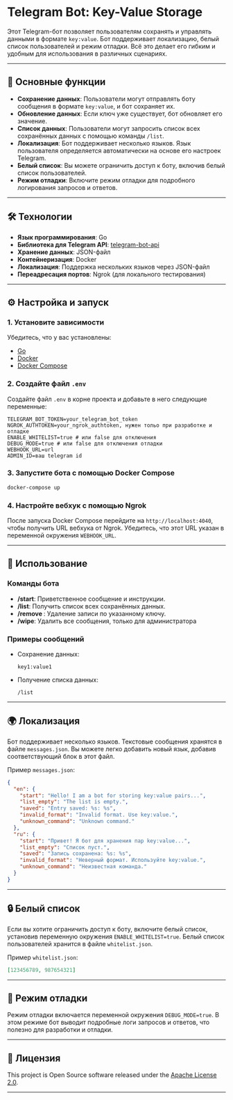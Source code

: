 # Telegram Bot: Key-Value Storage

Этот Telegram-бот позволяет пользователям сохранять и управлять данными в формате `key:value`. Бот поддерживает локализацию, белый список пользователей и режим отладки. Всё это делает его гибким и удобным для использования в различных сценариях.

---

## 🚀 Основные функции

- **Сохранение данных**: Пользователи могут отправлять боту сообщения в формате `key:value`, и бот сохраняет их.
- **Обновление данных**: Если ключ уже существует, бот обновляет его значение.
- **Список данных**: Пользователи могут запросить список всех сохранённых данных с помощью команды `/list`.
- **Локализация**: Бот поддерживает несколько языков. Язык пользователя определяется автоматически на основе его настроек Telegram.
- **Белый список**: Вы можете ограничить доступ к боту, включив белый список пользователей.
- **Режим отладки**: Включите режим отладки для подробного логирования запросов и ответов.

---

## 🛠 Технологии

- **Язык программирования**: Go
- **Библиотека для Telegram API**: [telegram-bot-api](https://github.com/go-telegram-bot-api/telegram-bot-api)
- **Хранение данных**: JSON-файл
- **Контейнеризация**: Docker
- **Локализация**: Поддержка нескольких языков через JSON-файл
- **Переадресация портов**: Ngrok (для локального тестирования)

---

## ⚙️ Настройка и запуск

### 1. Установите зависимости

Убедитесь, что у вас установлены:
- [Go](https://golang.org/dl/)
- [Docker](https://docs.docker.com/get-docker/)
- [Docker Compose](https://docs.docker.com/compose/install/)

### 2. Создайте файл `.env`

Создайте файл `.env` в корне проекта и добавьте в него следующие переменные:

```env
TELEGRAM_BOT_TOKEN=your_telegram_bot_token
NGROK_AUTHTOKEN=your_ngrok_authtoken, нужен тольо при разработке и отладке
ENABLE_WHITELIST=true # или false для отключения
DEBUG_MODE=true # или false для отключения отладки
WEBHOOK_URL=url
ADMIN_ID=ваш telegram id
```

### 3. Запустите бота с помощью Docker Compose

```bash
docker-compose up
```

### 4. Настройте вебхук с помощью Ngrok

После запуска Docker Compose перейдите на `http://localhost:4040`, чтобы получить URL вебхука от Ngrok. Убедитесь, что этот URL указан в переменной окружения `WEBHOOK_URL`.

---

## 🎯 Использование

### Команды бота

- **/start**: Приветственное сообщение и инструкции.
- **/list**: Получить список всех сохранённых данных.
- **/remove <key>**: Удаление записи по указанному ключу.
- **/wipe**: Удалить все сообщения, только для администратора

### Примеры сообщений

- Сохранение данных:
  ```
  key1:value1
  ```
- Получение списка данных:
  ```
  /list
  ```

---

## 🌍 Локализация

Бот поддерживает несколько языков. Текстовые сообщения хранятся в файле `messages.json`. Вы можете легко добавить новый язык, добавив соответствующий блок в этот файл.

Пример `messages.json`:

```json
{
  "en": {
    "start": "Hello! I am a bot for storing key:value pairs...",
    "list_empty": "The list is empty.",
    "saved": "Entry saved: %s: %s",
    "invalid_format": "Invalid format. Use key:value.",
    "unknown_command": "Unknown command."
  },
  "ru": {
    "start": "Привет! Я бот для хранения пар key:value...",
    "list_empty": "Список пуст.",
    "saved": "Запись сохранена: %s: %s",
    "invalid_format": "Неверный формат. Используйте key:value.",
    "unknown_command": "Неизвестная команда."
  }
}
```

---

## 🔒 Белый список

Если вы хотите ограничить доступ к боту, включите белый список, установив переменную окружения `ENABLE_WHITELIST=true`. Белый список пользователей хранится в файле `whitelist.json`.

Пример `whitelist.json`:

```json
[123456789, 987654321]
```

---

## 🐞 Режим отладки

Режим отладки включается переменной окружения `DEBUG_MODE=true`. В этом режиме бот выводит подробные логи запросов и ответов, что полезно для разработки и отладки.


---

## 📜 Лицензия

This project is Open Source software released under the [Apache License 2.0](http://www.apache.org/licenses/LICENSE-2.0).

---